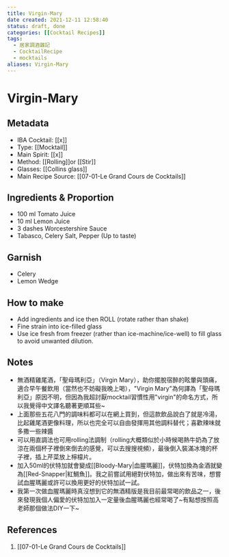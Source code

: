 ```yaml
---
title: Virgin-Mary
date created: 2021-12-11 12:58:40
status: draft, done
categories: [[Cocktail Recipes]]
tags:
  - 居家調酒雜記
  - CocktailRecipe
  - mocktails
aliases: Virgin-Mary
---
```

# Virgin-Mary

## Metadata

- IBA Cocktail: [[x]]
- Type: [[Mocktail]]
- Main Spirit: [[x]]
- Method: [[Rolling]]or [[Stir]]
- Glasses: [[Collins glass]]
- Main Recipe Source: [[07-01-Le Grand Cours de Cocktails]]

## Ingredients & Proportion

- 100 ml Tomato Juice
- 10 ml Lemon Juice
- 3 dashes Worcestershire Sauce
- Tabasco, Celery Salt, Pepper (Up to taste)

## Garnish

- Celery
- Lemon Wedge

## How to make

- Add ingredients and ice then ROLL (rotate rather than shake) 
- Fine strain into ice-filled glass
- Use ice fresh from freezer (rather than ice-machine/ice-well) to fill glass to avoid unwanted dilution.

## Notes

- 無酒精雞尾酒，「聖母瑪利亞」（Virgin Mary），助你擺脫宿醉的眩暈與頭痛，適合早午餐飲用（當然也不妨礙我晚上喝），"Virgin Mary"為何譯為「聖母瑪利亞」原因不明，但因為我超討厭mocktail習慣性用"virgin"的命名方式，所以我覺得中文譯名聽著更順耳些~  
- 上面那些五花八門的調味料都可以在網上買到，但這款飲品說白了就是冷湯，比起雞尾酒更像料理，所以也完全可以自由發揮用其他調料替代；喜歡辣味就多撒一些辣醬
- 可以用直調法也可用rolling法調制（rolling大概類似於小時候喝熱牛奶為了放涼在兩個杯子裡倒來倒去的感覺，可以去搜搜視頻），最後倒入裝滿冰塊的杯子裡，插上芹菜放上檸檬片。  
- 加入50ml的伏特加就會變成[[Bloody-Mary|血腥瑪麗]]，伏特加換為金酒就變為[[Red-Snapper|紅鯛魚]]。我之前嘗試用絕對伏特加，做出來有苦味，想嘗試血腥瑪麗或許可以換用更好的伏特加試一試。  
- 我第一次做血腥瑪麗時真沒想到它的無酒精版是我目前最常喝的飲品之一，後來發現我個人偏愛的伏特加加入一定量後血腥瑪麗也經常喝了~有點想按照高老師那個做法DIY一下~

## References

1. [[07-01-Le Grand Cours de Cocktails]]